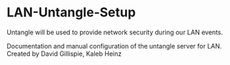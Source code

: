 # LAN-Untangle-Setup

Untangle will be used to provide network security during our LAN events.

Documentation and manual configuration of the untangle server for LAN. Created by David Gillispie, Kaleb Heinz

